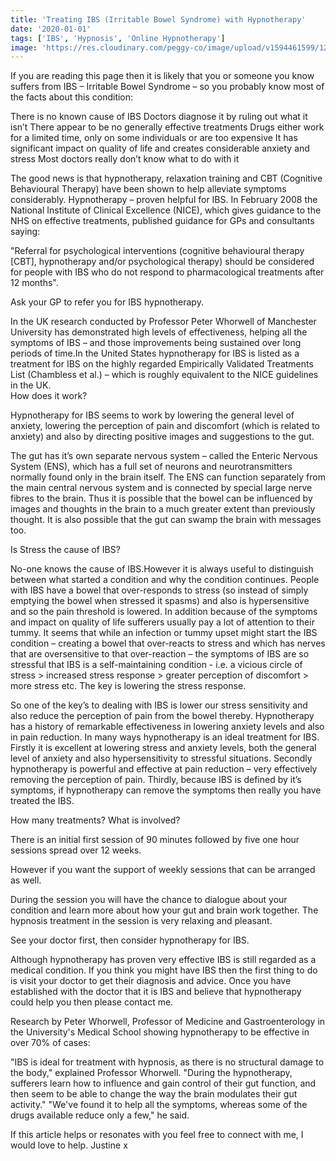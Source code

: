 ```yaml
---
title: 'Treating IBS (Irritable Bowel Syndrome) with Hypnotherapy'
date: '2020-01-01'
tags: ['IBS', 'Hypnosis', 'Online Hypnotherapy']
image: 'https://res.cloudinary.com/peggy-co/image/upload/v1594461599/12%20Steps%20The%20Curative%20Hypno/ibs_rtka91.jpg'
---
```

If you are reading this page then it is likely that you or someone you know suffers from IBS – Irritable Bowel Syndrome – so you probably know most of the facts about this condition:
      
There is no known cause of IBS
Doctors diagnose it by ruling out what it isn’t
There appear to be no generally effective treatments
Drugs either work for a limited time, only on some individuals or are too expensive 
It has significant impact on quality of life and creates considerable anxiety and stress
Most doctors really don’t know what to do with it
    

The good news is that hypnotherapy, relaxation training and CBT (Cognitive Behavioural Therapy) have been shown to help alleviate symptoms considerably.
Hypnotherapy – proven helpful for IBS. In February 2008 the National Institute of Clinical Excellence (NICE), which gives guidance to the NHS on effective treatments, published guidance for GPs and consultants saying:

"Referral for psychological interventions (cognitive behavioural therapy [CBT], hypnotherapy and/or psychological therapy) should be considered for people with IBS who do not respond to pharmacological treatments after 12 months".

Ask your GP to refer you for IBS hypnotherapy.

In the UK research conducted by Professor Peter Whorwell of Manchester University has demonstrated high levels of effectiveness, helping all the symptoms of IBS – and those improvements being sustained over long periods of time.In the United States hypnotherapy for IBS is listed as a treatment for IBS on the highly regarded Empirically Validated Treatments List (Chambless et al.) – which is roughly equivalent to the NICE guidelines in the UK.<br>
How does it work?

Hypnotherapy for IBS seems to work by lowering the general level of anxiety, lowering the perception of pain and discomfort (which is related to anxiety) and also by directing positive images and suggestions to the gut.

The gut has it’s own separate nervous system – called the Enteric Nervous System (ENS), which has a full set of neurons and neurotransmitters normally found only in the brain itself. The ENS can function separately from the main central nervous system and is connected by special large nerve fibres to the brain. Thus it is possible that the bowel can be influenced by images and thoughts in the brain to a much greater extent than previously thought. It is also possible that the gut can swamp the brain with messages too.

Is Stress the cause of IBS?

No-one knows the cause of IBS.However it is always useful to distinguish between what started a condition and why the condition continues. People with IBS have a bowel that over-responds to stress (so instead of simply emptying the bowel when stressed it spasms) and also is hypersensitive and so the pain threshold is lowered. In addition because of the symptoms and impact on quality of life sufferers usually pay a lot of attention to their tummy.
It seems that while an infection or tummy upset might start the IBS condition – creating a bowel that over-reacts to stress and which has nerves that are oversensitive to that over-reaction – the symptoms of IBS are so stressful that IBS is a self-maintaining condition - i.e. a vicious circle of stress > increased stress response > greater perception of discomfort > more stress etc. The key is lowering the stress response.

So one of the key’s to dealing with IBS is lower our stress sensitivity and also reduce the perception of pain from the bowel thereby. Hypnotherapy has a history of remarkable effectiveness in lowering anxiety levels and also in pain reduction. In many ways hypnotherapy is an ideal treatment for IBS. Firstly it is excellent at lowering stress and anxiety levels, both the general level of anxiety and also hypersensitivity to stressful situations. Secondly hypnotherapy is powerful and effective at pain reduction – very effectively removing the perception of pain. Thirdly, because IBS is defined by it’s symptoms, if hypnotherapy can remove the symptoms then really you have treated the IBS.

How many treatments? What is involved?

There is an initial first session of 90 minutes followed by five one hour sessions spread over 12 weeks.

However if you want the support of weekly sessions that can be arranged as well.

During the session you will have the chance to dialogue about your condition and learn more about how your gut and brain work together. The hypnosis treatment in the session is very relaxing and pleasant.

See your doctor first, then consider hypnotherapy for IBS.

Although hypnotherapy has proven very effective IBS is still regarded as a medical condition. If you think you might have IBS then the first thing to do is visit your doctor to get their diagnosis and advice. Once you have established with the doctor that it is IBS and believe that hypnotherapy could help you then please contact me.

Research by Peter Whorwell, Professor of Medicine and Gastroenterology in the University's Medical School showing hypnotherapy to be effective in over 70% of cases:

"IBS is ideal for treatment with hypnosis, as there is no structural damage to the body," explained Professor Whorwell. "During the hypnotherapy, sufferers learn how to influence and gain control of their gut function, and then seem to be able to change the way the brain modulates their gut activity."
"We've found it to help all the symptoms, whereas some of the drugs available reduce only a few," he said.

If this article helps or resonates with you feel free to connect with me, I would love to help. Justine x